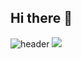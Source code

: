 ## Hi there 👋
![header](https://capsule-render.vercel.app/api?type=venom&height=300&color=gradient&text=Welcome%20to-nl-TaeJun's%20Github&textBg=false&fontAlign=50&animation=fadeIn&descAlign=74&descAlignY=55&strokeWidth=3)
<img src = "https://capsule-render.vercel.app/api?type=venom&height=300&color=gradient&text=Welcome%20to-nl-TaeJun's%20Github&textBg=false&fontAlign=50&animation=fadeIn&descAlign=74&descAlignY=55&strokeWidth=3">

<!--
**KwonTaeJunDS/KwonTaeJunDS** is a ✨ _special_ ✨ repository because its `README.md` (this file) appears on your GitHub profile.

Here are some ideas to get you started:

- 🔭 I’m currently working on ...
- 🌱 I’m currently learning ...
- 👯 I’m looking to collaborate on ...
- 🤔 I’m looking for help with ...
- 💬 Ask me about ...
- 📫 How to reach me: ...
- 😄 Pronouns: ...
- ⚡ Fun fact: ...
-->
